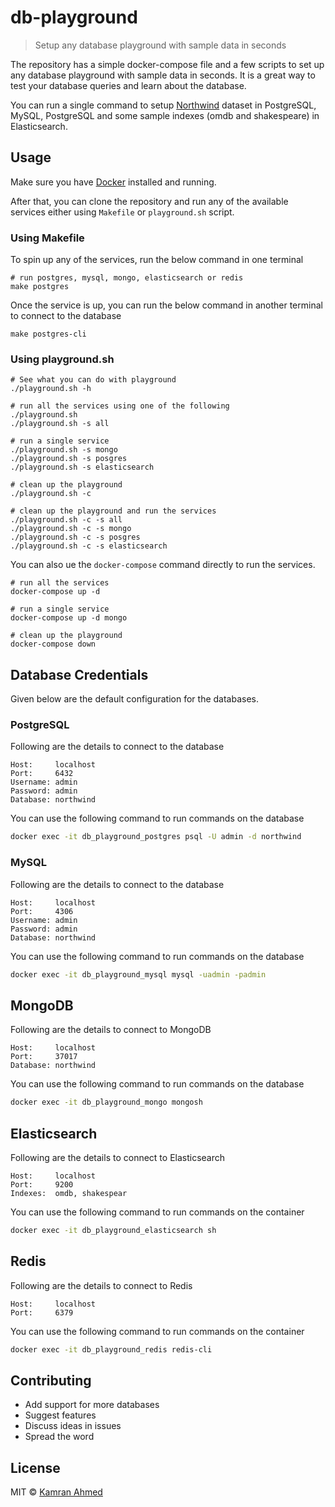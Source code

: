# db-playground

> Setup any database playground with sample data in seconds

The repository has a simple docker-compose file and a few scripts to set up any database playground with sample data in
seconds. It is a great way to test your database queries and learn about the database.

You can run a single command to setup [Northwind](https://en.wikiversity.org/wiki/Database_Examples/Northwind) dataset in PostgreSQL, MySQL, PostgreSQL and some sample indexes (omdb and shakespeare) in Elasticsearch.

## Usage

Make sure you have [Docker](https://docs.docker.com/get-docker/) installed and running.

After that, you can clone the repository and run any of the available services either using `Makefile` or `playground.sh` script.

### Using Makefile

To spin up any of the services, run the below command in one terminal

```shell
# run postgres, mysql, mongo, elasticsearch or redis
make postgres
```

Once the service is up, you can run the below command in another terminal to connect to the database
```shell
make postgres-cli
```

### Using playground.sh

```shell
# See what you can do with playground
./playground.sh -h

# run all the services using one of the following
./playground.sh
./playground.sh -s all

# run a single service
./playground.sh -s mongo
./playground.sh -s posgres
./playground.sh -s elasticsearch

# clean up the playground
./playground.sh -c

# clean up the playground and run the services
./playground.sh -c -s all
./playground.sh -c -s mongo
./playground.sh -c -s posgres
./playground.sh -c -s elasticsearch
```

You can also ue the `docker-compose` command directly to run the services.

```shell
# run all the services
docker-compose up -d

# run a single service
docker-compose up -d mongo

# clean up the playground
docker-compose down
```

## Database Credentials

Given below are the default configuration for the databases.

### PostgreSQL

Following are the details to connect to the database

```text
Host:     localhost
Port:     6432
Username: admin
Password: admin
Database: northwind
```
You can use the following command to run commands on the database
```bash
docker exec -it db_playground_postgres psql -U admin -d northwind
```

### MySQL

Following are the details to connect to the database

```text
Host:     localhost
Port:     4306
Username: admin
Password: admin
Database: northwind
```
You can use the following command to run commands on the database
```bash
docker exec -it db_playground_mysql mysql -uadmin -padmin
```

## MongoDB

Following are the details to connect to MongoDB

```text
Host:     localhost
Port:     37017
Database: northwind
```

You can use the following command to run commands on the database

```bash
docker exec -it db_playground_mongo mongosh
```

## Elasticsearch

Following are the details to connect to Elasticsearch

```text
Host:     localhost
Port:     9200
Indexes:  omdb, shakespear
```

You can use the following command to run commands on the container

```bash
docker exec -it db_playground_elasticsearch sh
```

## Redis

Following are the details to connect to Redis

```text
Host:     localhost
Port:     6379
```

You can use the following command to run commands on the container

```bash
docker exec -it db_playground_redis redis-cli
```

## Contributing

* Add support for more databases
* Suggest features
* Discuss ideas in issues
* Spread the word

## License

MIT © [Kamran Ahmed](https://twitter.com/kamranahmedse)
